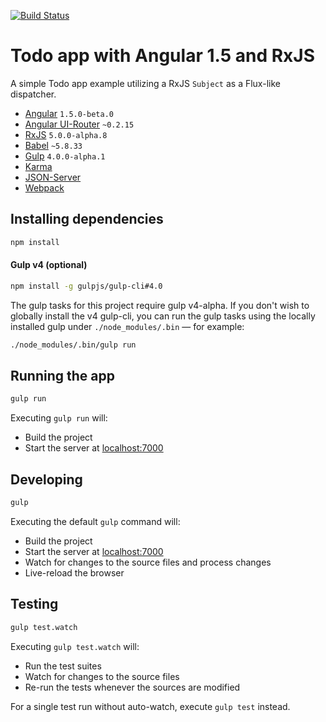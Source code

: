 [![Build Status](https://travis-ci.org/r-park/todo-angular-rx.svg?branch=master)](https://travis-ci.org/r-park/todo-angular-rx)


# Todo app with Angular 1.5 and RxJS
A simple Todo app example utilizing a RxJS `Subject` as a Flux-like dispatcher.

- [Angular](https://github.com/angular/angular.js) `1.5.0-beta.0`
- [Angular UI-Router](https://github.com/angular-ui/ui-router) `~0.2.15`
- [RxJS](https://github.com/ReactiveX/RxJS) `5.0.0-alpha.8`
- [Babel](https://github.com/babel/babel) `~5.8.33`
- [Gulp](https://github.com/gulpjs/gulp) `4.0.0-alpha.1`
- [Karma](https://github.com/karma-runner/karma)
- [JSON-Server](https://github.com/typicode/json-server)
- [Webpack](https://github.com/webpack/webpack)

## Installing dependencies
```bash
npm install
```

#### Gulp v4 (optional)
```bash
npm install -g gulpjs/gulp-cli#4.0
```
The gulp tasks for this project require gulp v4-alpha. If you don't wish to globally install the v4 gulp-cli, you can run the gulp tasks using the locally installed gulp under `./node_modules/.bin` — for example:
```bash
./node_modules/.bin/gulp run
```

## Running the app
```bash
gulp run
```
Executing `gulp run` will:
- Build the project
- Start the server at <a href="http://localhost:7000" target="_blank">localhost:7000</a>

## Developing
```bash
gulp
```
Executing the default `gulp` command will:
- Build the project
- Start the server at <a href="http://localhost:7000" target="_blank">localhost:7000</a>
- Watch for changes to the source files and process changes
- Live-reload the browser

## Testing
```bash
gulp test.watch
```
Executing `gulp test.watch` will:
- Run the test suites
- Watch for changes to the source files
- Re-run the tests whenever the sources are modified

For a single test run without auto-watch, execute `gulp test` instead.
